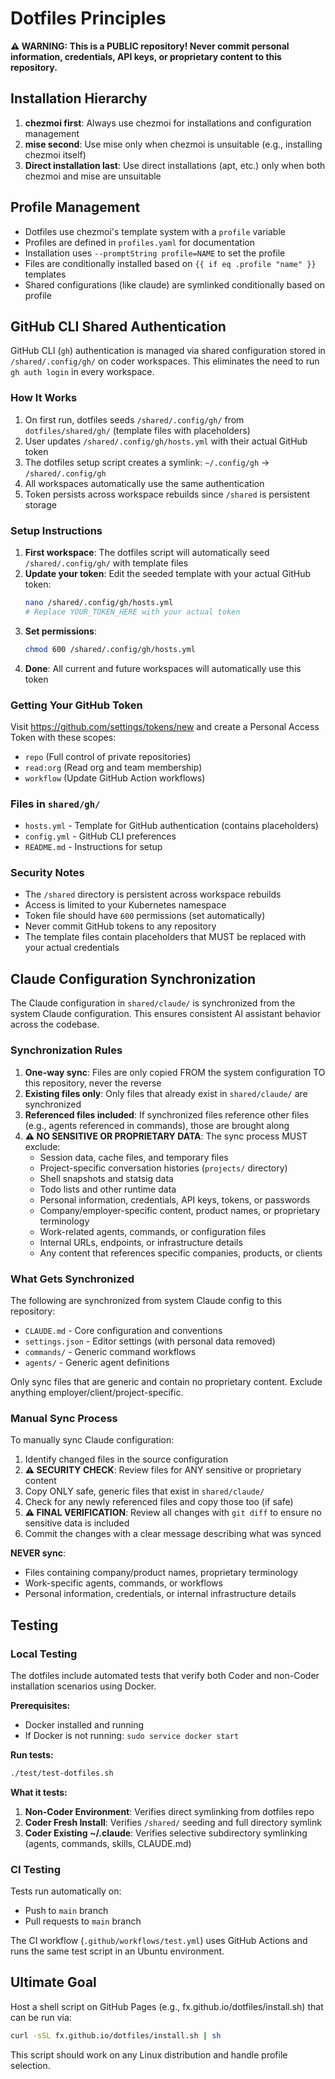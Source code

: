 # Dotfiles Principles

**⚠️ WARNING: This is a PUBLIC repository! Never commit personal information, credentials, API keys, or proprietary content to this repository.**

## Installation Hierarchy

1. **chezmoi first**: Always use chezmoi for installations and configuration management
2. **mise second**: Use mise only when chezmoi is unsuitable (e.g., installing chezmoi itself)
3. **Direct installation last**: Use direct installations (apt, etc.) only when both chezmoi and mise are unsuitable

## Profile Management

- Dotfiles use chezmoi's template system with a `profile` variable
- Profiles are defined in `profiles.yaml` for documentation
- Installation uses `--promptString profile=NAME` to set the profile
- Files are conditionally installed based on `{{ if eq .profile "name" }}` templates
- Shared configurations (like claude) are symlinked conditionally based on profile

## GitHub CLI Shared Authentication

GitHub CLI (`gh`) authentication is managed via shared configuration stored in `/shared/.config/gh/` on coder workspaces. This eliminates the need to run `gh auth login` in every workspace.

### How It Works

1. On first run, dotfiles seeds `/shared/.config/gh/` from `dotfiles/shared/gh/` (template files with placeholders)
2. User updates `/shared/.config/gh/hosts.yml` with their actual GitHub token
3. The dotfiles setup script creates a symlink: `~/.config/gh` → `/shared/.config/gh`
4. All workspaces automatically use the same authentication
5. Token persists across workspace rebuilds since `/shared` is persistent storage

### Setup Instructions

1. **First workspace**: The dotfiles script will automatically seed `/shared/.config/gh/` with template files
2. **Update your token**: Edit the seeded template with your actual GitHub token:
   ```bash
   nano /shared/.config/gh/hosts.yml
   # Replace YOUR_TOKEN_HERE with your actual token
   ```
3. **Set permissions**:
   ```bash
   chmod 600 /shared/.config/gh/hosts.yml
   ```
4. **Done**: All current and future workspaces will automatically use this token

### Getting Your GitHub Token

Visit https://github.com/settings/tokens/new and create a Personal Access Token with these scopes:
- `repo` (Full control of private repositories)
- `read:org` (Read org and team membership)
- `workflow` (Update GitHub Action workflows)

### Files in `shared/gh/`

- `hosts.yml` - Template for GitHub authentication (contains placeholders)
- `config.yml` - GitHub CLI preferences
- `README.md` - Instructions for setup

### Security Notes

- The `/shared` directory is persistent across workspace rebuilds
- Access is limited to your Kubernetes namespace
- Token file should have `600` permissions (set automatically)
- Never commit GitHub tokens to any repository
- The template files contain placeholders that MUST be replaced with your actual credentials

## Claude Configuration Synchronization

The Claude configuration in `shared/claude/` is synchronized from the system Claude configuration. This ensures consistent AI assistant behavior across the codebase.

### Synchronization Rules

1. **One-way sync**: Files are only copied FROM the system configuration TO this repository, never the reverse
2. **Existing files only**: Only files that already exist in `shared/claude/` are synchronized
3. **Referenced files included**: If synchronized files reference other files (e.g., agents referenced in commands), those are brought along
4. **⚠️ NO SENSITIVE OR PROPRIETARY DATA**: The sync process MUST exclude:
   - Session data, cache files, and temporary files
   - Project-specific conversation histories (`projects/` directory)
   - Shell snapshots and statsig data
   - Todo lists and other runtime data
   - Personal information, credentials, API keys, tokens, or passwords
   - Company/employer-specific content, product names, or proprietary terminology
   - Work-related agents, commands, or configuration files
   - Internal URLs, endpoints, or infrastructure details
   - Any content that references specific companies, products, or clients

### What Gets Synchronized

The following are synchronized from system Claude config to this repository:
- `CLAUDE.md` - Core configuration and conventions
- `settings.json` - Editor settings (with personal data removed)
- `commands/` - Generic command workflows
- `agents/` - Generic agent definitions

Only sync files that are generic and contain no proprietary content. Exclude anything employer/client/project-specific.

### Manual Sync Process

To manually sync Claude configuration:
1. Identify changed files in the source configuration
2. **⚠️ SECURITY CHECK**: Review files for ANY sensitive or proprietary content
3. Copy ONLY safe, generic files that exist in `shared/claude/`
4. Check for any newly referenced files and copy those too (if safe)
5. **⚠️ FINAL VERIFICATION**: Review all changes with `git diff` to ensure no sensitive data is included
6. Commit the changes with a clear message describing what was synced

**NEVER sync**:
- Files containing company/product names, proprietary terminology
- Work-specific agents, commands, or workflows
- Personal information, credentials, or internal infrastructure details

## Testing

### Local Testing

The dotfiles include automated tests that verify both Coder and non-Coder installation scenarios using Docker.

**Prerequisites:**
- Docker installed and running
- If Docker is not running: `sudo service docker start`

**Run tests:**
```bash
./test/test-dotfiles.sh
```

**What it tests:**
1. **Non-Coder Environment**: Verifies direct symlinking from dotfiles repo
2. **Coder Fresh Install**: Verifies `/shared/` seeding and full directory symlink
3. **Coder Existing ~/.claude**: Verifies selective subdirectory symlinking (agents, commands, skills, CLAUDE.md)

### CI Testing

Tests run automatically on:
- Push to `main` branch
- Pull requests to `main` branch

The CI workflow (`.github/workflows/test.yml`) uses GitHub Actions and runs the same test script in an Ubuntu environment.

## Ultimate Goal

Host a shell script on GitHub Pages (e.g., fx.github.io/dotfiles/install.sh) that can be run via:
```bash
curl -sSL fx.github.io/dotfiles/install.sh | sh
```

This script should work on any Linux distribution and handle profile selection.